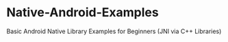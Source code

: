 # Native-Android-Examples
Basic Android Native Library Examples for Beginners (JNI via C++ Libraries)
